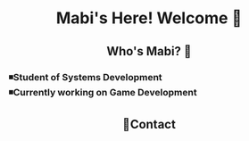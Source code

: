 <h1 align="center">Mabi's Here! Welcome 💌</h1>

<h2 align="center">Who's Mabi? 🐢</h2>
<h3> ◾Student of Systems Development<br>◾Currently working on Game Development</h3>

<h2 align="center">🔗Contact</h2>
